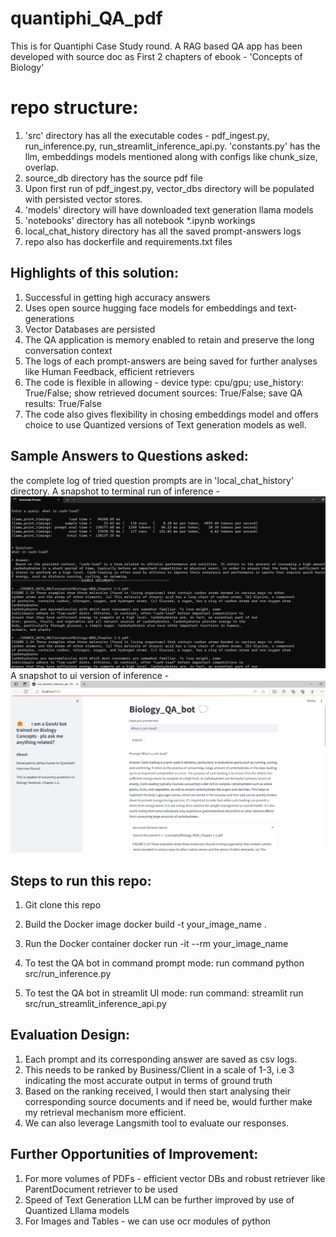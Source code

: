 # quantiphi_QA_pdf
This is for Quantiphi Case Study round. 
A RAG based QA app has been developed with source doc as First 2 chapters of ebook - 'Concepts of Biology'

# repo structure:
1. 'src' directory has all the executable codes - pdf_ingest.py, run_inference.py, run_streamlit_inference_api.py. 'constants.py' has the llm, embeddings models mentioned along with configs like chunk_size, overlap.
2. source_db directory has the source pdf file
3. Upon first run of pdf_ingest.py, vector_dbs directory will be populated with persisted vector stores.
4. 'models' directory will have downloaded text generation llama models
5. 'notebooks' directory has all notebook *.ipynb workings
6. local_chat_history directory has all the saved prompt-answers logs
7. repo also has dockerfile and requirements.txt files

## Highlights of this solution:
1. Successful in getting high accuracy answers
2. Uses open source hugging face models for embeddings and text-generations
3. Vector Databases are persisted
4. The QA application is memory enabled to retain and preserve the long conversation context
5. The logs of each prompt-answers are being saved for further analyses like Human Feedback, efficient retrievers
6. The code is flexible in allowing - 
        device type: cpu/gpu; 
        use_history: True/False; 
        show retrieved document sources: True/False; 
        save QA results: True/False
7. The code also gives flexibility in chosing embeddings model and offers choice to use Quantized versions of Text generation models as well.

## Sample Answers to Questions asked:
the complete log of tried question prompts are in 'local_chat_history' directory.
A snapshot to terminal run of inference - ![Alt text](image-1.png)
A snapshot to ui version of inference - ![Alt text](image-2.png)


## Steps to run this repo:
1. Git clone this repo

2. Build the Docker image
   docker build -t your_image_name .

3. Run the Docker container
   docker run -it --rm your_image_name

4. To test the QA bot in command prompt mode:
      run command python src/run_inference.py

5. To test the QA bot in streamlit UI mode:
      run command: streamlit run src/run_streamlit_inference_api.py

## Evaluation Design:
1. Each prompt and its corresponding answer are saved as csv logs.
2. This needs to be ranked by Business/Client in a scale of 1-3, i.e 3 indicating the most accurate output in terms of ground truth
3. Based on the ranking received, I would then start analysing their corresponding source documents and if need be, would further make my retrieval mechanism more efficient.
4. We can also leverage Langsmith tool to evaluate our responses. 

## Further Opportunities of Improvement:
1. For more volumes of PDFs - efficient vector DBs and robust retriever like ParentDocument retriever to be used
2. Speed of Text Generation LLM can be further improved by use of Quantized Lllama models
3. For Images and Tables - we can use ocr modules of python
